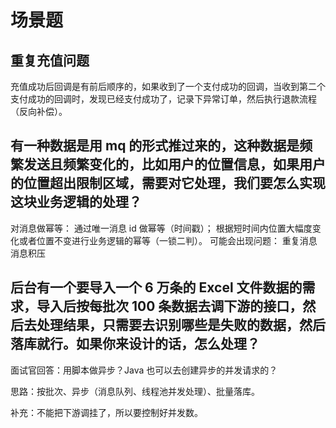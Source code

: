 # 场景题

## 重复充值问题

充值成功后回调是有前后顺序的，如果收到了一个支付成功的回调，当收到第二个支付成功的回调时，发现已经支付成功了，记录下异常订单，然后执行退款流程（反向补偿）。

## 有一种数据是用 mq 的形式推过来的，这种数据是频繁发送且频繁变化的，比如用户的位置信息，如果用户的位置超出限制区域，需要对它处理，我们要怎么实现这块业务逻辑的处理？

对消息做幂等：
通过唯一消息 id 做幂等（时间戳）；
根据短时间内位置大幅度变化或者位置不变进行业务逻辑的幂等（一锁二判）。
可能会出现问题：
重复消息
消息积压

## 后台有一个要导入一个 6 万条的 Excel 文件数据的需求，导入后按每批次 100 条数据去调下游的接口，然后去处理结果，只需要去识别哪些是失败的数据，然后落库就行。如果你来设计的话，怎么处理？

面试官回答：用脚本做异步？Java 也可以去创建异步的并发请求的？

思路：按批次、异步（消息队列、线程池并发处理）、批量落库。

补充：不能把下游调挂了，所以要控制好并发数。

